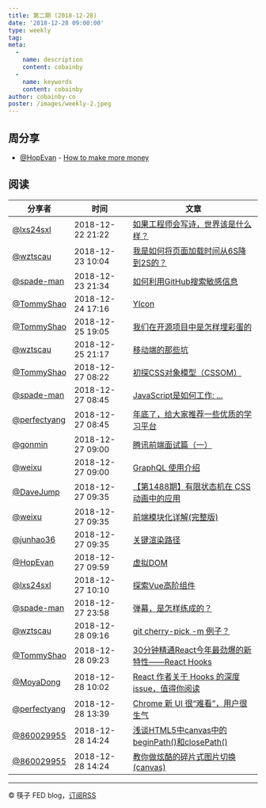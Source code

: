 ```yaml
---
title: 第二期 (2018-12-28)
date: '2018-12-28 09:00:00'
type: weekly
tag:
meta:
  -
    name: description
    content: cobainby
  -
    name: keywords
    content: cobainby
author: cobainby-co
poster: /images/weekly-2.jpeg
---
```


## 周分享

* [@HopEvan](https://github.com/HopEvan) - [How to make more money](https://www.processon.com/view/link/5c2581abe4b07361e6a9b337)

## 阅读

分享者 | 时间 | 文章
--- | --- | ---
[@lxs24sxl](https://github.com/lxs24sxl)       | 2018-12-22 21:22 | [如果工程师会写诗，世界该是什么样？](https://mp.weixin.qq.com/s/5tpXDSCuDyRmH-3VKlD9bw)
[@wztscau](https://github.com/wztscau)         | 2018-12-23 10:04 | [我是如何将页面加载时间从6S降到2S的？](https://mp.weixin.qq.com/s/2lm3lxWsoWgibUz5HEkiIA)
[@spade-man](https://github.com/spademan)      | 2018-12-23 21:34 | [如何利用GitHub搜索敏感信息](https://mp.weixin.qq.com/s/K-8qVzSgkzm1e3nyHsK39w)
[@TommyShao](https://github.com/cobainby)      | 2018-12-24 17:16 | [YIcon](https://yicon.ymfe.org/index.html)
[@TommyShao](https://github.com/cobainby)      | 2018-12-25 19:05 | [我们在开源项目中是怎样埋彩蛋的](https://segmentfault.com/a/1190000017510254?from=groupmessage&isappinstalled=0)
[@wztscau](https://github.com/wztscau)         | 2018-12-25 21:17 | [移动端的那些坑](https://mp.weixin.qq.com/s/pVGFcVWmn5o-tD6hrdksUQ)
[@TommyShao](https://github.com/cobainby)      | 2018-12-27 08:22 | [初探CSS对象模型（CSSOM）](https://www.w3cplus.com/javascript/cssom-css-typed-om.html)
[@spade-man](https://github.com/spademan)      | 2018-12-27 08:45 | [JavaScript是如何工作: ...](https://segmentfault.com/a/1190000017448270)
[@perfectyang](https://github.com/perfectyang) | 2018-12-27 08:45 | [年底了，给大家推荐一些优质的学习平台](https://mp.weixin.qq.com/s/hdyNG3Asr2fr6pDf5paxhQ)
[@gonmin](https://github.com/gonmin)           | 2018-12-27 09:00 | [腾讯前端面试篇（一）](https://juejin.im/post/5c19c1b6e51d451d1e06c163)
[@weixu](https://github.com/veici)             | 2018-12-27 09:00 | [GraphQL 使用介绍](https://aotu.io/notes/2017/12/15/graphql-use/)
[@DaveJump](https://github.com/DaveJump)       | 2018-12-27 09:35 | [【第1488期】有限状态机在 CSS 动画中的应用](https://mp.weixin.qq.com/s/rPfTXlHKSY5tV4OyDjaQoQ)
[@weixu](https://github.com/veici)             | 2018-12-27 09:35 | [前端模块化详解(完整版)](https://mp.weixin.qq.com/s/MPEhWlS9KiIc9I6Of5GpOQ)
[@junhao36](https://github.com/junhao36)       | 2018-12-27 09:35 | [关键渲染路径](https://mp.weixin.qq.com/s/VPm771Xs2G4Vg3J8A2A11A)
[@HopEvan](https://github.com/HopEvan)         | 2018-12-27 09:59 | [虚拟DOM](https://juejin.im/post/5c072b46f265da6166243f24?utm_source=wechat)
[@lxs24sxl](https://github.com/lxs24sxl)       | 2018-12-27 10:10 | [探索Vue高阶组件](http://t.cn/Eb2Oki8)
[@spade-man](https://github.com/spademan)      | 2018-12-27 23:58 | [弹幕，是怎样练成的？](https://segmentfault.com/a/1190000017366141)
[@wztscau](https://github.com/wztscau)         | 2018-12-28 09:16 | [git cherry-pick -m 例子？](https://segmentfault.com/q/1010000010185984)
[@TommyShao](https://github.com/cobainby)      | 2018-12-28 09:23 | [30分钟精通React今年最劲爆的新特性——React Hooks](https://mp.weixin.qq.com/s/6BV37NWtRA8fjAnDY-FBTQ)
[@MoyaDong](https://github.com/byMoya)         | 2018-12-28 10:02 | [React 作者关于 Hooks 的深度 issue，值得你阅读](https://mp.weixin.qq.com/s/94cGxbRoP_HafXlaOFdCGg)
[@perfectyang](https://github.com/perfectyang) | 2018-12-28 13:39 | [Chrome 新 UI 很“难看”，用户很生气](https://mp.weixin.qq.com/s/Z0-q4UkBoafOq8jSdaFnqw)
[@860029955](https://github.com/860029955)     | 2018-12-28 14:24 | [浅谈HTML5中canvas中的beginPath()和closePath()](https://blog.csdn.net/qq_37506861/article/details/77431883)
[@860029955](https://github.com/860029955)     | 2018-12-28 14:24 | [教你做炫酷的碎片式图片切换 (canvas)](https://www.cnblogs.com/ghost-xyx/p/7240282.html)

---
&copy; 筷子 FED blog，[订阅RSS](https://cobainby-co.github.io/blog/rss.xml)
